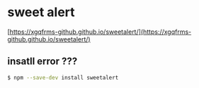 #  sweet alert

[https://xgqfrms-github.github.io/sweetalert/](https://xgqfrms-github.github.io/sweetalert/)

## insatll error ???
```sh
$ npm --save-dev install sweetalert

``` 
